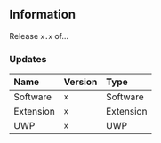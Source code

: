 ## Information

<!-- Please fill out all information and delete what isn't needed. -->

Release `x.x` of...

<!-- Other Information -->

<!--
### Closes
- #[Issue Number]
-->

### Updates

| Name      | Version | Type      |
|:----------|:--------|:----------|
| Software  | `x`     | Software  |
| Extension | `x`     | Extension |
| UWP       | `x`     | UWP       |

<!--
#### Clean Setup Drivers

| Driver                         | Version | Devices |
|:-------------------------------|:--------|:--------|
| Intel WiFi                     | `x`     | All     |
| Intel Bluetooth                | `x`     | All     |
| Intel Graphics                 | `x`     | All     |
-->
